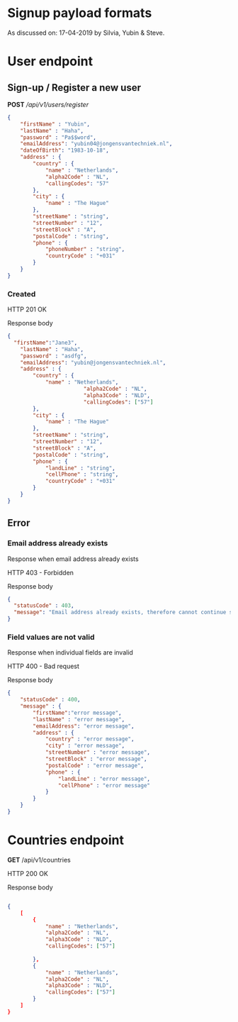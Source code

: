 # Signup payload formats

As discussed on: 17-04-2019 by Silvia, Yubin & Steve.

# User endpoint

## Sign-up / Register a new user 

**POST** _/api/v1/users/register_

```json
{
	"firstName" : "Yubin",
	"lastName" : "Haha",
	"password" : "Pa$$word",
	"emailAddress": "yubin04@jongensvantechniek.nl",
	"dateOfBirth": "1983-10-18",
	"address" : {
		"country" : {
			"name" : "Netherlands",
            "alpha2Code" : "NL",
            "callingCodes": "57"
		},
		"city" : {
			"name" : "The Hague"
		},
		"streetName" : "string",
		"streetNumber" : "12",
		"streetBlock" : "A",
		"postalCode" : "string",
		"phone" : {
			"phoneNumber" : "string",
            "countryCode" : "+031"
		}
	}
}
```

### Created 

HTTP 201 OK 

Response body

```json
{
  "firstName":"Jane3",
	"lastName" : "Haha",
	"password" : "asdfg",
	"emailAddress": "yubin@jongensvantechniek.nl",
	"address" : {
		"country" : {
			"name" : "Netherlands",
                        "alpha2Code" : "NL",
                        "alpha3Code" : "NLD",
                        "callingCodes": ["57"]
		},
		"city" : {
			"name" : "The Hague"
		},
		"streetName" : "string",
		"streetNumber" : "12",
		"streetBlock" : "A",
		"postalCode" : "string",
		"phone" : {
			"landLine" : "string",
			"cellPhone" : "string",
			"countryCode" : "+031"
		}
	}
}
```

## Error

### Email address already exists

Response when email address already exists

HTTP 403 - Forbidden

Response body

```json
{
  "statusCode" : 403,
  "message": "Email address already exists, therefore cannot continue signup."
}
```


### Field values are not valid

Response when individual fields are invalid


HTTP 400 - Bad request

Response body

```json
{
	"statusCode" : 400,
	"message" : {
		"firstName":"error message",
		"lastName" : "error message",
		"emailAddress": "error message",
		"address" : {
			"country" : "error message",
			"city" : "error message",
			"streetNumber" : "error message",
			"streetBlock" : "error message",
			"postalCode" : "error message",
			"phone" : {
				"landLine" : "error message",
				"cellPhone" : "error message"
			}
		}
	}
}
```

# Countries endpoint

**GET** /api/v1/countries

HTTP 200 OK

Response body

```json

{
	[
		{
			"name" : "Netherlands",
			"alpha2Code" : "NL",
			"alpha3Code" : "NLD",
			"callingCodes": ["57"]
			
		},
		{
			"name" : "Netherlands",
			"alpha2Code" : "NL",
			"alpha3Code" : "NLD",
			"callingCodes": ["57"]
		}
	]
}

```
